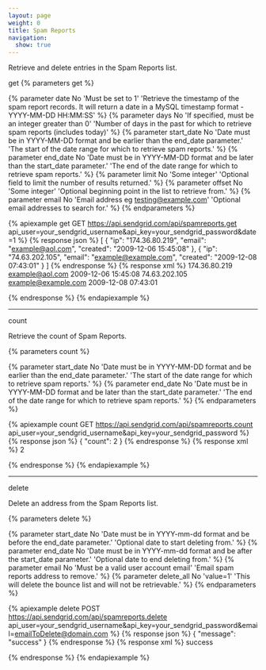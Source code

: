 ```yaml
---
layout: page
weight: 0
title: Spam Reports
navigation:
  show: true
---
```


Retrieve and delete entries in the Spam Reports list.

<page-anchor el="h2">
get
</page-anchor>
{% parameters get %}

  {% parameter date No 'Must be set to 1' 'Retrieve the timestamp of the spam report records. It will return a date in a MySQL timestamp format - YYYY-MM-DD HH:MM:SS' %}
  {% parameter days No 'If specified, must be an integer greater than 0' 'Number of days in the past for which to retrieve spam reports (includes today)' %}
  {% parameter start_date No 'Date must be in YYYY-MM-DD format and be earlier than the end_date parameter.' 'The start of the date range for which to retrieve spam reports.' %}
  {% parameter end_date No 'Date must be in YYYY-MM-DD format and be later than the start_date parameter.' 'The end of the date range for which to retrieve spam reports.' %}
  {% parameter limit No 'Some integer' 'Optional field to limit the number of results returned.' %}
  {% parameter offset No 'Some integer' 'Optional beginning point in the list to retrieve from.' %}
  {% parameter email No 'Email address eg testing@example.com' 'Optional email addresses to search for.' %}
{% endparameters %}

{% apiexample get GET https://api.sendgrid.com/api/spamreports.get api_user=your_sendgrid_username&api_key=your_sendgrid_password&date=1 %}
  {% response json %}
[
  {
    "ip": "174.36.80.219",
    "email": "example@aol.com",
    "created": "2009-12-06 15:45:08"
  },
  {
    "ip": "74.63.202.105",
    "email": "example@example.com",
    "created": "2009-12-08 07:43:01"
  }
]
  {% endresponse %}
  {% response xml %}
<spamreports>
   <spamreport>
      <ip>174.36.80.219</ip>
      <email>example@aol.com</email>
      <created>2009-12-06 15:45:08</created>
   </spamreport>
   <spamreport>
      <ip>74.63.202.105</ip>
      <email>example@example.com</email>
      <created>2009-12-08 07:43:01</created>
   </spamreport>
</spamreports>

  {% endresponse %}
{% endapiexample %}

* * * * *

<page-anchor el="h2">
count
</page-anchor>

Retrieve the count of Spam Reports.

{% parameters count %}

  {% parameter start_date No 'Date must be in YYYY-MM-DD format and be earlier than the end_date parameter.' 'The start of the date range for which to retrieve spam reports.' %}
  {% parameter end_date No 'Date must be in YYYY-MM-DD format and be later than the start_date parameter.' 'The end of the date range for which to retrieve spam reports.' %}
{% endparameters %}

{% apiexample count GET https://api.sendgrid.com/api/spamreports.count api_user=your_sendgrid_username&api_key=your_sendgrid_password %}
  {% response json %}
{
  "count": 2
}
  {% endresponse %}
  {% response xml %}
<result>
   <count>2</count>
   <result> </result>
</result>

  {% endresponse %}
{% endapiexample %}

* * * * *

<page-anchor el="h2">
delete
</page-anchor>

Delete an address from the Spam Reports list.

{% parameters delete %}

  {% parameter start_date No 'Date must be in YYYY-mm-dd format and be before the end_date parameter.' 'Optional date to start deleting from.' %}
  {% parameter end_date No 'Date must be in YYYY-mm-dd format and be after the start_date parameter.' 'Optional date to end deleting from.' %}
  {% parameter email No 'Must be a valid user account email' 'Email spam reports address to remove.' %}
  {% parameter delete_all No 'value=1' 'This will delete the bounce list and will not be retrievable.' %}
{% endparameters %}

{% apiexample delete POST https://api.sendgrid.com/api/spamreports.delete api_user=your_sendgrid_username&api_key=your_sendgrid_password&email=emailToDelete@domain.com %}
  {% response json %}
{
  "message": "success"
}
  {% endresponse %}
  {% response xml %}
<result>
   <message>success</message>
</result>

  {% endresponse %}
{% endapiexample %}
